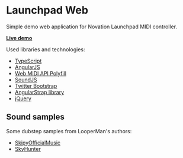 Launchpad Web
=============

Simple demo web application for Novation Launchpad MIDI controller. 

**[Live demo](http://labs.tomaspastorek.cz/launchpad/)**


Used libraries and technologies: 
  - [TypeScript](http://www.typescriptlang.org/)
  - [AngularJS](http://angularjs.org/)
  - [Web MIDI API Polyfill](https://github.com/cwilso/WebMIDIAPIShim)
  - [SoundJS](http://www.createjs.com/#!/SoundJS)
  - [Twitter Bootstrap](http://getbootstrap.com/)
  - [AngularStrap library](http://mgcrea.github.io/angular-strap/)
  - [jQuery](http://jquery.com/)

Sound samples
-------------
Some dubstep samples from LooperMan's authors:
- [SkipyOfficialMusic](http://www.looperman.com/loops?mid=SkipyOfficialMusic) 
- [SkyHunter](http://www.looperman.com/loops?mid=Skyhunter)

  